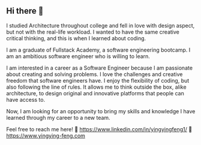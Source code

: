 ## Hi there 👋

I studied Architecture throughout college and fell in love with design aspect, but not with the real-life workload. I wanted to have the same creative critical thinking, and this is when I learned about coding. 

I am a graduate of Fullstack Academy, a software engineering bootcamp. I am an ambitious software engineer who is willing to learn.  

I am interested in a career as a Software Engineer because I am passionate about creating and solving problems.  I love the challenges and creative freedom that software engineers have. I enjoy the flexibility of coding, but also following the line of rules. It allows me to think outside the box, alike architecture, to design original and innovative platforms that people can have access to.

Now, I am looking for an opportunity to bring my skills and knowledge I have learned through my career to a new team.

Feel free to reach me here!
🌱 https://www.linkedin.com/in/yingyingfeng1/
🌱 https://www.yingying-feng.com


<!--
**yingying127/yingying127** is a ✨ _special_ ✨ repository because its `README.md` (this file) appears on your GitHub profile.

Here are some ideas to get you started:

- 🔭 I’m currently working on ...
- 🌱 I’m currently learning ...
- 👯 I’m looking to collaborate on ...
- 🤔 I’m looking for help with ...
- 💬 Ask me about ...
- 📫 How to reach me: ...
- 😄 Pronouns: ...
- ⚡ Fun fact: ...
-->
